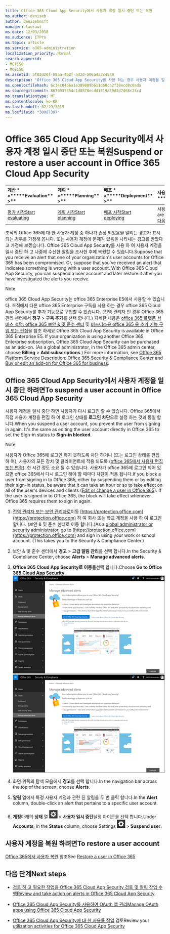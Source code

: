 ```yaml
---
title: Office 365 Cloud App Security에서 사용자 계정 일시 중단 또는 복원
ms.author: deniseb
author: denisebmsft
manager: laurawi
ms.date: 12/03/2018
ms.audience: ITPro
ms.topic: article
ms.service: o365-administration
localization_priority: Normal
search.appverid:
- MET150
- MOE150
ms.assetid: 5f02d20f-b9aa-4b2f-ad2d-506a4a3c4540
description: 'Office 365 Cloud App Security를 사용 하는 경우 사용자 계정을 일시 중단 하거나 대기 취소 하는 거 버 넌 스 작업을 수행할 수 있습니다. '
ms.openlocfilehash: 6c34c04b6a1e389809b611db0ca2f30ecd8c0ada
ms.sourcegitcommit: 8679937354c1d8870ecd41519a59d2d7468c23c4
ms.translationtype: MT
ms.contentlocale: ko-KR
ms.lasthandoff: 02/19/2019
ms.locfileid: "30087397"
---
```

# <a name="suspend-or-restore-a-user-account-in-office-365-cloud-app-security"></a><span data-ttu-id="22a82-103">Office 365 Cloud App Security에서 사용자 계정 일시 중단 또는 복원</span><span class="sxs-lookup"><span data-stu-id="22a82-103">Suspend or restore a user account in Office 365 Cloud App Security</span></span>

|<span data-ttu-id="22a82-104">계산 \* *\>*\*</span><span class="sxs-lookup"><span data-stu-id="22a82-104">\*\*\*\*Evaluation\*\* \>\*\*</span></span>|<span data-ttu-id="22a82-105">계획 \* *\>*\*</span><span class="sxs-lookup"><span data-stu-id="22a82-105">\*\*\*\*Planning\*\* \>\*\*</span></span>|<span data-ttu-id="22a82-106">배포 \* *\>*\*</span><span class="sxs-lookup"><span data-stu-id="22a82-106">\*\*\*\*Deployment\*\* \>\*\*</span></span>|<span data-ttu-id="22a82-107">사용률 \* \* \* \*</span><span class="sxs-lookup"><span data-stu-id="22a82-107">\*\*\*\*Utilization\*\*\*\*</span></span>|
|:-----|:-----|:-----|:-----|
|[<span data-ttu-id="22a82-108">평가 시작</span><span class="sxs-lookup"><span data-stu-id="22a82-108">Start evaluating</span></span>](office-365-cas-overview.md) <br/> |[<span data-ttu-id="22a82-109">계획 시작</span><span class="sxs-lookup"><span data-stu-id="22a82-109">Start planning</span></span>](get-ready-for-office-365-cas.md) <br/> |[<span data-ttu-id="22a82-110">배포 시작</span><span class="sxs-lookup"><span data-stu-id="22a82-110">Start deploying</span></span>](turn-on-office-365-cas.md) <br/> |<span data-ttu-id="22a82-111">사용자가 여기 있어!</span><span class="sxs-lookup"><span data-stu-id="22a82-111">You are here!</span></span>  <br/> [<span data-ttu-id="22a82-112">다음 단계</span><span class="sxs-lookup"><span data-stu-id="22a82-112">Next steps</span></span>](suspend-or-restore-an-account-in-ocas.md#nextsteps) <br/> |
   
<span data-ttu-id="22a82-p101">조직의 Office 365에 대 한 사용자 계정 중 하나가 손상 되었음을 알리는 경고가 표시 되는 경우를 가정해 봅니다. 또는 사용자 계정에 문제가 있음을 나타내는 경고를 받았다고 가정해 보겠습니다. Office 365 Cloud App Security를 사용 하 여 사용자 계정을 일시 중단 하 고 나중에 수신한 알림을 조사한 후에 복원할 수 있습니다.</span><span class="sxs-lookup"><span data-stu-id="22a82-p101">Suppose that you receive an alert that one of your organization's user accounts for Office 365 has been compromised. Or, suppose that you've received an alert that indicates something is wrong with a user account. With Office 365 Cloud App Security, you can suspend a user account and later restore it after you have investigated the alerts you receive.</span></span>
  
> [!NOTE]
> <span data-ttu-id="22a82-p102">office 365 Cloud App Security는 office 365 Enterprise E5에서 사용할 수 있습니다. 조직에서 다른 office 365 Enterprise 구독을 사용 하는 경우 office 365 Cloud App Security를 추가 기능으로 구입할 수 있습니다. (전역 관리자 인 경우 Office 365 관리 센터에서 **청구** \> **구독 추가**를 선택 합니다.) 자세한 내용은 [office 365 플랫폼 서비스 설명: office 365 보안 &amp; 및 준수 센터](https://technet.microsoft.com/en-us/library/dn933793.aspx) 및 [비즈니스용 office 365 용 추가 기능 구입 또는 편집](https://support.office.com/article/4e7b57d6-b93b-457d-aecd-0ea58bff07a6)을 참조 하세요.</span><span class="sxs-lookup"><span data-stu-id="22a82-p102">Office 365 Cloud App Security is available in Office 365 Enterprise E5. If your organization is using another Office 365 Enterprise subscription, Office 365 Cloud App Security can be purchased as an add-on. (As a global administrator, in the Office 365 admin center, choose **Billing** \> **Add subscriptions**.) For more information, see [Office 365 Platform Service Description: Office 365 Security &amp; Compliance Center](https://technet.microsoft.com/en-us/library/dn933793.aspx) and [Buy or edit an add-on for Office 365 for business](https://support.office.com/article/4e7b57d6-b93b-457d-aecd-0ea58bff07a6).</span></span> 
  
## <a name="to-suspend-a-user-account-in-office-365-cloud-app-security"></a><span data-ttu-id="22a82-119">Office 365 Cloud App Security에서 사용자 계정을 일시 중단 하려면</span><span class="sxs-lookup"><span data-stu-id="22a82-119">To suspend a user account in Office 365 Cloud App Security</span></span>

<span data-ttu-id="22a82-p103">사용자 계정을 일시 중단 하면 사용자가 다시 로그인 할 수 없습니다. Office 365에서 직접 사용자 계정을 편집 하 여 로그인 상태를 **로그인 차단**으로 설정 하는 것과 동일 합니다.</span><span class="sxs-lookup"><span data-stu-id="22a82-p103">When you suspend a user account, you prevent the user from signing in again. It's the same as editing the user account directly in Office 365 to set the Sign-in status to **Sign-in blocked**.</span></span>
  
> [!NOTE]
> <span data-ttu-id="22a82-p104">사용자가 Office 365에 로그인 하지 못하도록 차단 하거나 (또는 로그인 상태를 편집 하 여), 사용자의 모든 장치 및 클라이언트에 적용 되도록 ([office 365에서 사용자 편집 또는 변경](https://support.office.com/article/42BB3F17-8F9D-4182-B434-5F1C8024E614#SingleUserPreview)), 한 시간 정도 소요 될 수 있습니다. 사용자가 office 365에 로그인 되어 있으면 office 365에서 다시 로그인 해야 할 때마다 차단이 적용 됩니다.</span><span class="sxs-lookup"><span data-stu-id="22a82-p104">If you block a user from signing in to Office 365, either by suspending them or by editing their sign-in status, be aware that it can take an hour or so to take effect on all of the user's devices and clients ([Edit or change a user in Office 365](https://support.office.com/article/42BB3F17-8F9D-4182-B434-5F1C8024E614#SingleUserPreview)). If the user is signed in to Office 365, the block will take effect whenever Office 365 requires them to sign in again.</span></span> 
  
1. <span data-ttu-id="22a82-p105">[전역 관리자 또는 보안 관리자로](permissions-in-the-security-and-compliance-center.md)이동 [https://protection.office.com](https://protection.office.com) 하 여 회사 또는 학교 계정을 사용 하 여 로그인 합니다. (보안 &amp; 및 준수 센터로 이동 합니다.)</span><span class="sxs-lookup"><span data-stu-id="22a82-p105">As a [global administrator or security administrator](permissions-in-the-security-and-compliance-center.md), go to [https://protection.office.com](https://protection.office.com) and sign in using your work or school account. (This takes you to the Security &amp; Compliance Center.)</span></span> 
    
2. <span data-ttu-id="22a82-126">보안 &amp; 및 준수 센터에서 **경고** \> **고급 알림 관리**를 선택 합니다.</span><span class="sxs-lookup"><span data-stu-id="22a82-126">In the Security &amp; Compliance Center, choose **Alerts** \> **Manage advanced alerts**.</span></span>
    
3. <span data-ttu-id="22a82-127">**Office 365 Cloud App Security로 이동을**선택 합니다.</span><span class="sxs-lookup"><span data-stu-id="22a82-127">Choose **Go to Office 365 Cloud App Security**.</span></span><br><span data-ttu-id="22a82-128">![보안 &amp; 및 준수 센터에서 Office 365 Cloud App Security로 이동 하려면 고급 알림 관리를 선택 합니다.](media/958632d4-03e3-4ade-8e22-d5509db6fca7.png)</span><span class="sxs-lookup"><span data-stu-id="22a82-128">![In the Security &amp; Compliance Center, choose Manage Advanced Alerts to go to Office 365 Cloud App Security](media/958632d4-03e3-4ade-8e22-d5509db6fca7.png)</span></span><br>
  
4. <span data-ttu-id="22a82-129">화면 위쪽의 탐색 모음에서 **경고**를 선택 합니다.</span><span class="sxs-lookup"><span data-stu-id="22a82-129">In the navigation bar across the top of the screen, choose **Alerts**.</span></span>
    
5. <span data-ttu-id="22a82-130">**알림** 열에서 특정 사용자 계정과 관련 된 알림을 두 번 클릭 합니다.</span><span class="sxs-lookup"><span data-stu-id="22a82-130">In the **Alert** column, double-click an alert that pertains to a specific user account.</span></span> 
    
6. <span data-ttu-id="22a82-131">**계정**아래의 **상태** 열 ![에서](media/e01b75cc-b28f-4b83-8f86-b1b13dc27ab2.png) \> **사용자 일시 중단**설정 아이콘을 선택 합니다.</span><span class="sxs-lookup"><span data-stu-id="22a82-131">Under **Accounts**, in the **Status** column, choose Settings ![settings icon](media/e01b75cc-b28f-4b83-8f86-b1b13dc27ab2.png) \> **Suspend user**.</span></span>
    
## <a name="to-restore-a-user-account"></a><span data-ttu-id="22a82-132">사용자 계정을 복원 하려면</span><span class="sxs-lookup"><span data-stu-id="22a82-132">To restore a user account</span></span>

<span data-ttu-id="22a82-133">[Office 365에서 사용자 복원](https://support.office.com/article/2c261e42-5dd1-48b0-845f-2a016d29cfc1) 참조</span><span class="sxs-lookup"><span data-stu-id="22a82-133">See [Restore a user in Office 365](https://support.office.com/article/2c261e42-5dd1-48b0-845f-2a016d29cfc1)</span></span>
  
## <a name="next-steps"></a><span data-ttu-id="22a82-134">다음 단계</span><span class="sxs-lookup"><span data-stu-id="22a82-134">Next steps</span></span>

- [<span data-ttu-id="22a82-135">검토 하 고 필요한 작업을 Office 365 Cloud App Security 검토 및 알림 작업 수행</span><span class="sxs-lookup"><span data-stu-id="22a82-135">Review and take action on alerts in Office 365 Cloud App Security</span></span>](review-office-365-cas-alerts.md)
    
- [<span data-ttu-id="22a82-136">Office 365 Cloud App Security를 사용하여 OAuth 앱 관리</span><span class="sxs-lookup"><span data-stu-id="22a82-136">Manage OAuth apps using Office 365 Cloud App Security</span></span>](manage-app-permissions-in-ocas.md)
    
- <span data-ttu-id="22a82-137">[Office 365 Cloud App Security에 대 한 사용률 작업](utilization-activities-for-ocas.md) 검토</span><span class="sxs-lookup"><span data-stu-id="22a82-137">Review your [utilization activities for Office 365 Cloud App Security](utilization-activities-for-ocas.md)</span></span>
    

